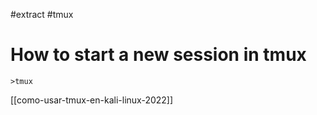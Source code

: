 #extract
#tmux

# How to start a new session in tmux

```
>tmux
```

[[como-usar-tmux-en-kali-linux-2022]]
